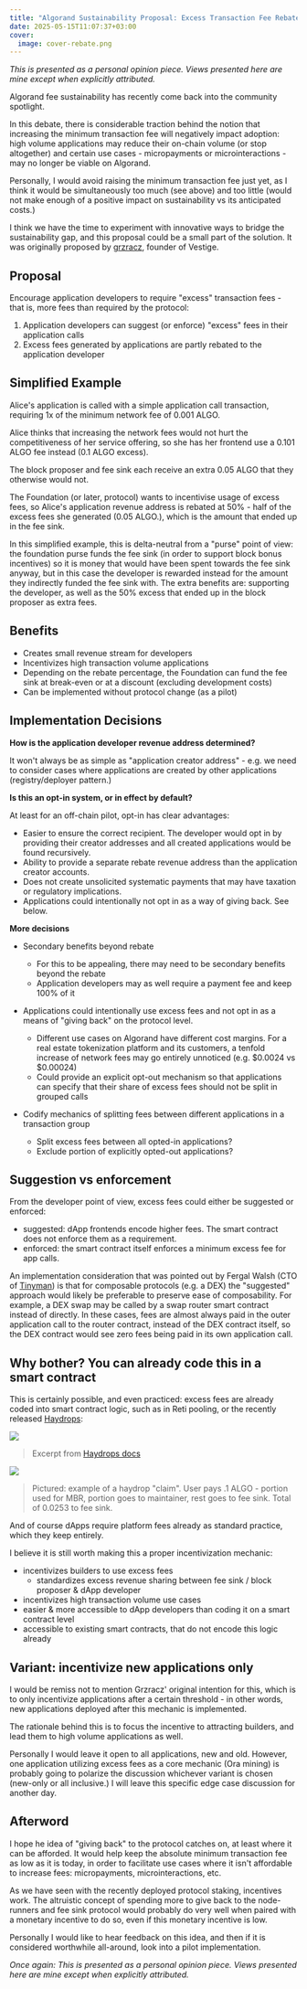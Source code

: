 ```yaml
---
title: "Algorand Sustainability Proposal: Excess Transaction Fee Rebate"
date: 2025-05-15T11:07:37+03:00
cover:
  image: cover-rebate.png
---
```


_This is presented as a personal opinion piece. Views presented here are mine except when explicitly attributed._

Algorand fee sustainability has recently come back into the community spotlight.

In this debate, there is considerable traction behind the notion that increasing the minimum transaction fee will negatively impact adoption: high volume applications may reduce their on-chain volume (or stop altogether) and certain use cases - micropayments or microinteractions - may no longer be viable on Algorand.

Personally, I would avoid raising the minimum transaction fee just yet, as I think it would be simultaneously too much (see above) and too little (would not make enough of a positive impact on sustainability vs its anticipated costs.)

I think we have the time to experiment with innovative ways to bridge the sustainability gap, and this proposal could be a small part of the solution. It was originally proposed by [grzracz](https://x.com/grzracz), founder of Vestige.

## Proposal

Encourage application developers to require "excess" transaction fees - that is, more fees than required by the protocol:

1) Application developers can suggest (or enforce) "excess" fees in their application calls
2) Excess fees generated by applications are partly rebated to the application developer

## Simplified Example

Alice's application is called with a simple application call transaction, requiring 1x of the minimum network fee of 0.001 ALGO.

Alice thinks that increasing the network fees would not hurt the competitiveness of her service offering, so she has her frontend use a 0.101 ALGO fee instead (0.1 ALGO excess).

The block proposer and fee sink each receive an extra 0.05 ALGO that they otherwise would not.

The Foundation (or later, protocol) wants to incentivise usage of excess fees, so Alice's application revenue address is rebated at 50% - half of the excess fees she generated (0.05 ALGO.), which is the amount that ended up in the fee sink.

In this simplified example, this is delta-neutral from a "purse" point of view: the foundation purse funds the fee sink (in order to support block bonus incentives) so it is money that would have been spent towards the fee sink anyway, but in this case the developer is rewarded instead for the amount they indirectly funded the fee sink with. The extra benefits are: supporting the developer, as well as the 50% excess that ended up in the block proposer as extra fees.

## Benefits

- Creates small revenue stream for developers
- Incentivizes high transaction volume applications
- Depending on the rebate percentage, the Foundation can fund the fee sink at break-even or at a discount (excluding development costs)
- Can be implemented without protocol change (as a pilot)

## Implementation Decisions

**How is the application developer revenue address determined?**

It won't always be as simple as "application creator address" - e.g. we need to consider cases where applications are created by other applications (registry/deployer pattern.)

**Is this an opt-in system, or in effect by default?**

At least for an off-chain pilot, opt-in has clear advantages:

- Easier to ensure the correct recipient. The developer would opt in by providing their creator addresses and all created applications would be found recursively.
- Ability to provide a separate rebate revenue address than the application creator accounts.
- Does not create unsolicited systematic payments that may have taxation or regulatory implications.
- Applications could intentionally not opt in as a way of giving back. See below.

**More decisions**

- Secondary benefits beyond rebate
  - For this to be appealing, there may need to be secondary benefits beyond the rebate
  - Application developers may as well require a payment fee and keep 100% of it

- Applications could intentionally use excess fees and not opt in as a means of "giving back" on the protocol level.
  - Different use cases on Algorand have different cost margins. For a real estate tokenization platform and its customers, a tenfold increase of network fees may go entirely unnoticed (e.g. $0.0024 vs $0.00024)
  - Could provide an explicit opt-out mechanism so that applications can specify that their share of excess fees should not be split in grouped calls

- Codify mechanics of splitting fees between different applications in a transaction group
  - Split excess fees between all opted-in applications?
  - Exclude portion of explicitly opted-out applications?

## Suggestion vs enforcement

From the developer point of view, excess fees could either be suggested or enforced:

- suggested: dApp frontends encode higher fees. The smart contract does not enforce them as a requirement.
- enforced: the smart contract itself enforces a minimum excess fee for app calls.

An implementation consideration that was pointed out by Fergal Walsh (CTO of [Tinyman](https://tinyman.org/)) is that for composable protocols (e.g. a DEX) the "suggested" approach would likely be preferable to preserve ease of composability. For example, a DEX swap may be called by a swap router smart contract instead of directly. In these cases, fees are almost always paid in the outer application call to the router contract, instead of the DEX contract itself, so the DEX contract would see zero fees being paid in its own application call.

## Why bother? You can already code this in a smart contract

This is certainly possible, and even practiced: excess fees are already coded into smart contract logic, such as in Reti pooling, or the recently released [Haydrops](https://drops.hay.app/drops):

![](./1747366674.png)
> Excerpt from [Haydrops docs](https://drops.hay.app/docs)

![](lora.png)

> Pictured: example of a haydrop "claim".
> User pays .1 ALGO - portion used for MBR, portion goes to maintainer, rest goes to fee sink.
> Total of 0.0253 to fee sink.

And of course dApps require platform fees already as standard practice, which they keep entirely.

I believe it is still worth making this a proper incentivization mechanic:

- incentivizes builders to use excess fees
  - standardizes excess revenue sharing between fee sink / block proposer & dApp developer
- incentivizes high transaction volume use cases
- easier & more accessible to dApp developers than coding it on a smart contract level
- accessible to existing smart contracts, that do not encode this logic already

## Variant: incentivize new applications only

I would be remiss not to mention Grzracz' original intention for this, which is to only incentivize applications after a certain threshold - in other words, new applications deployed after this mechanic is implemented.

The rationale behind this is to focus the incentive to attracting builders, and lead them to high volume applications as well.

Personally I would leave it open to all applications, new and old. However, one application utilizing excess fees as a core mechanic (Ora mining) is probably going to polarize the discussion whichever variant is chosen (new-only or all inclusive.) I will leave this specific edge case discussion for another day.

## Afterword

 I hope he idea of "giving back" to the protocol catches on, at least where it can be afforded. It would help keep the absolute minimum transaction fee as low as it is today, in order to facilitate use cases where it isn't affordable to increase fees: micropayments, microinteractions, etc.

 As we have seen with the recently deployed protocol staking, incentives work. The altruistic concept of spending more to give back to the node-runners and fee sink protocol would probably do very well when paired with a monetary incentive to do so, even if this monetary incentive is low.

Personally I would like to hear feedback on this idea, and then if it is considered worthwhile all-around, look into a pilot implementation.

_Once again: This is presented as a personal opinion piece. Views presented here are mine except when explicitly attributed._
